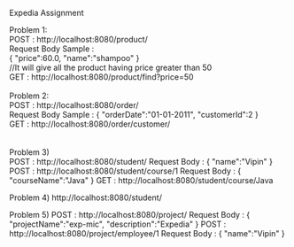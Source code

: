 Expedia Assignment

Problem 1:<br />
POST : http://localhost:8080/product/ <br />
Request Body Sample : <br />
{
    "price":60.0,
    "name":"shampoo"
}
<br />
//It will give all the product having price greater than 50 <br />
GET : http://localhost:8080/product/find?price=50
<br />
<br />
Problem 2: <br />
POST : http://localhost:8080/order/<br />
Request Body Sample : {
    "orderDate":"01-01-2011",
    "customerId":2
}
<br />
GET : http://localhost:8080/order/customer/
<br />
<br />
<br />
Problem 3)<br />
POST : http://localhost:8080/student/
Request Body : {
    "name":"Vipin"
}
POST : http://localhost:8080/student/course/1
Request Body : {
    "courseName":"Java"
}
GET : http://localhost:8080/student/course/Java

Problem 4)
http://localhost:8080/student/

Problem 5)
POST : http://localhost:8080/project/
Request Body : {
    "projectName":"exp-mic",
    "description":"Expedia"
}
POST : http://localhost:8080/project/employee/1
Request Body : {
    "name":"Vipin"
}
